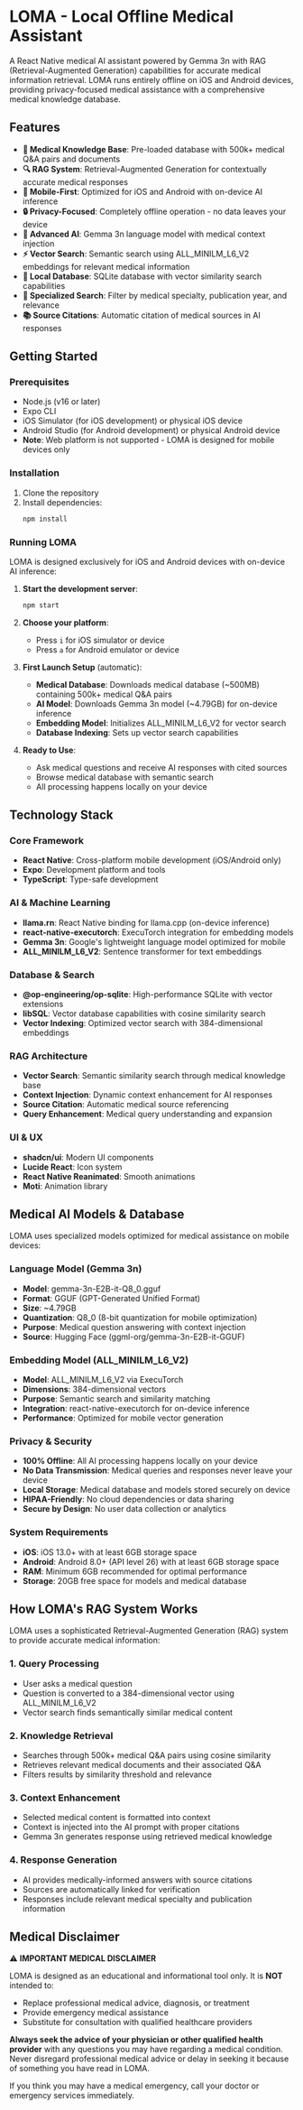 # LOMA - Local Offline Medical Assistant

A React Native medical AI assistant powered by Gemma 3n with RAG (Retrieval-Augmented Generation) capabilities for accurate medical information retrieval. LOMA runs entirely offline on iOS and Android devices, providing privacy-focused medical assistance with a comprehensive medical knowledge database.

## Features

- **🏥 Medical Knowledge Base**: Pre-loaded database with 500k+ medical Q&A pairs and documents
- **🔍 RAG System**: Retrieval-Augmented Generation for contextually accurate medical responses
- **📱 Mobile-First**: Optimized for iOS and Android with on-device AI inference
- **🔒 Privacy-Focused**: Completely offline operation - no data leaves your device
- **🧠 Advanced AI**: Gemma 3n language model with medical context injection
- **⚡ Vector Search**: Semantic search using ALL_MINILM_L6_V2 embeddings for relevant medical information
- **💾 Local Database**: SQLite database with vector similarity search capabilities
- **🎯 Specialized Search**: Filter by medical specialty, publication year, and relevance
- **📚 Source Citations**: Automatic citation of medical sources in AI responses

## Getting Started

### Prerequisites

- Node.js (v16 or later)
- Expo CLI
- iOS Simulator (for iOS development) or physical iOS device
- Android Studio (for Android development) or physical Android device
- **Note**: Web platform is not supported - LOMA is designed for mobile devices only

### Installation

1. Clone the repository
2. Install dependencies:
   ```bash
   npm install
   ```

### Running LOMA

LOMA is designed exclusively for iOS and Android devices with on-device AI inference:

1. **Start the development server**:
   ```bash
   npm start
   ```

2. **Choose your platform**:
   - Press `i` for iOS simulator or device
   - Press `a` for Android emulator or device

3. **First Launch Setup** (automatic):
   - **Medical Database**: Downloads medical database (~500MB) containing 500k+ medical Q&A pairs
   - **AI Model**: Downloads Gemma 3n model (~4.79GB) for on-device inference
   - **Embedding Model**: Initializes ALL_MINILM_L6_V2 for vector search
   - **Database Indexing**: Sets up vector search capabilities

4. **Ready to Use**:
   - Ask medical questions and receive AI responses with cited sources
   - Browse medical database with semantic search
   - All processing happens locally on your device

## Technology Stack

### Core Framework
- **React Native**: Cross-platform mobile development (iOS/Android only)
- **Expo**: Development platform and tools
- **TypeScript**: Type-safe development

### AI & Machine Learning
- **llama.rn**: React Native binding for llama.cpp (on-device inference)
- **react-native-executorch**: ExecuTorch integration for embedding models
- **Gemma 3n**: Google's lightweight language model optimized for mobile
- **ALL_MINILM_L6_V2**: Sentence transformer for text embeddings

### Database & Search
- **@op-engineering/op-sqlite**: High-performance SQLite with vector extensions
- **libSQL**: Vector database capabilities with cosine similarity search
- **Vector Indexing**: Optimized vector search with 384-dimensional embeddings

### RAG Architecture
- **Vector Search**: Semantic similarity search through medical knowledge base
- **Context Injection**: Dynamic context enhancement for AI responses
- **Source Citation**: Automatic medical source referencing
- **Query Enhancement**: Medical query understanding and expansion

### UI & UX
- **shadcn/ui**: Modern UI components
- **Lucide React**: Icon system
- **React Native Reanimated**: Smooth animations
- **Moti**: Animation library

## Medical AI Models & Database

LOMA uses specialized models optimized for medical assistance on mobile devices:

### Language Model (Gemma 3n)
- **Model**: gemma-3n-E2B-it-Q8_0.gguf
- **Format**: GGUF (GPT-Generated Unified Format)
- **Size**: ~4.79GB
- **Quantization**: Q8_0 (8-bit quantization for mobile optimization)
- **Purpose**: Medical question answering with context injection
- **Source**: Hugging Face (ggml-org/gemma-3n-E2B-it-GGUF)

### Embedding Model (ALL_MINILM_L6_V2)
- **Model**: ALL_MINILM_L6_V2 via ExecuTorch
- **Dimensions**: 384-dimensional vectors
- **Purpose**: Semantic search and similarity matching
- **Integration**: react-native-executorch for on-device inference
- **Performance**: Optimized for mobile vector generation



### Privacy & Security
- **100% Offline**: All AI processing happens locally on your device
- **No Data Transmission**: Medical queries and responses never leave your device
- **Local Storage**: Medical database and models stored securely on device
- **HIPAA-Friendly**: No cloud dependencies or data sharing
- **Secure by Design**: No user data collection or analytics

### System Requirements
- **iOS**: iOS 13.0+ with at least 6GB storage space
- **Android**: Android 8.0+ (API level 26) with at least 6GB storage space
- **RAM**: Minimum 6GB recommended for optimal performance
- **Storage**: 20GB free space for models and medical database

## How LOMA's RAG System Works

LOMA uses a sophisticated Retrieval-Augmented Generation (RAG) system to provide accurate medical information:

### 1. Query Processing
- User asks a medical question
- Question is converted to a 384-dimensional vector using ALL_MINILM_L6_V2
- Vector search finds semantically similar medical content

### 2. Knowledge Retrieval
- Searches through 500k+ medical Q&A pairs using cosine similarity
- Retrieves relevant medical documents and their associated Q&A
- Filters results by similarity threshold and relevance

### 3. Context Enhancement
- Selected medical content is formatted into context
- Context is injected into the AI prompt with proper citations
- Gemma 3n generates response using retrieved medical knowledge

### 4. Response Generation
- AI provides medically-informed answers with source citations
- Sources are automatically linked for verification
- Responses include relevant medical specialty and publication information

## Medical Disclaimer

⚠️ **IMPORTANT MEDICAL DISCLAIMER**

LOMA is designed as an educational and informational tool only. It is **NOT** intended to:
- Replace professional medical advice, diagnosis, or treatment
- Provide emergency medical assistance
- Substitute for consultation with qualified healthcare providers

**Always seek the advice of your physician or other qualified health provider** with any questions you may have regarding a medical condition. Never disregard professional medical advice or delay in seeking it because of something you have read in LOMA.

If you think you may have a medical emergency, call your doctor or emergency services immediately.


